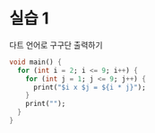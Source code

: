 # 실습 1

다트 언어로 구구단 출력하기

```dart
void main() {
  for (int i = 2; i <= 9; i++) {
    for (int j = 1; j <= 9; j++) {
      print("$i x $j = ${i * j}");
    }
    print("");
  }
}
```